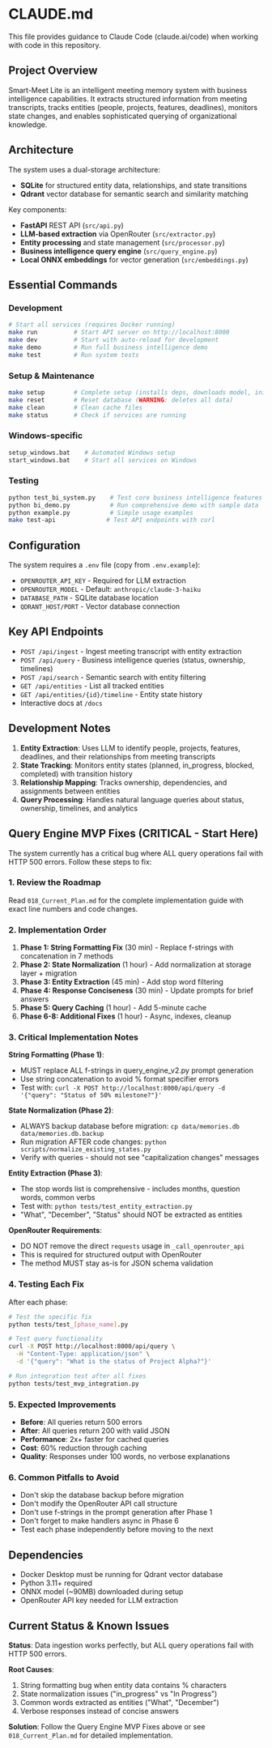 # CLAUDE.md

This file provides guidance to Claude Code (claude.ai/code) when working with code in this repository.

## Project Overview

Smart-Meet Lite is an intelligent meeting memory system with business intelligence capabilities. It extracts structured information from meeting transcripts, tracks entities (people, projects, features, deadlines), monitors state changes, and enables sophisticated querying of organizational knowledge.

## Architecture

The system uses a dual-storage architecture:
- **SQLite** for structured entity data, relationships, and state transitions
- **Qdrant** vector database for semantic search and similarity matching

Key components:
- **FastAPI** REST API (`src/api.py`)
- **LLM-based extraction** via OpenRouter (`src/extractor.py`)
- **Entity processing** and state management (`src/processor.py`)
- **Business intelligence query engine** (`src/query_engine.py`)
- **Local ONNX embeddings** for vector generation (`src/embeddings.py`)

## Essential Commands

### Development
```bash
# Start all services (requires Docker running)
make run          # Start API server on http://localhost:8000
make dev          # Start with auto-reload for development
make demo         # Run full business intelligence demo
make test         # Run system tests
```

### Setup & Maintenance
```bash
make setup        # Complete setup (installs deps, downloads model, inits DB)
make reset        # Reset database (WARNING: deletes all data)
make clean        # Clean cache files
make status       # Check if services are running
```

### Windows-specific
```bash
setup_windows.bat    # Automated Windows setup
start_windows.bat    # Start all services on Windows
```

### Testing
```bash
python test_bi_system.py    # Test core business intelligence features
python bi_demo.py           # Run comprehensive demo with sample data
python example.py           # Simple usage examples
make test-api              # Test API endpoints with curl
```

## Configuration

The system requires a `.env` file (copy from `.env.example`):
- `OPENROUTER_API_KEY` - Required for LLM extraction
- `OPENROUTER_MODEL` - Default: `anthropic/claude-3-haiku`
- `DATABASE_PATH` - SQLite database location
- `QDRANT_HOST/PORT` - Vector database connection

## Key API Endpoints

- `POST /api/ingest` - Ingest meeting transcript with entity extraction
- `POST /api/query` - Business intelligence queries (status, ownership, timelines)
- `POST /api/search` - Semantic search with entity filtering
- `GET /api/entities` - List all tracked entities
- `GET /api/entities/{id}/timeline` - Entity state history
- Interactive docs at `/docs`

## Development Notes

1. **Entity Extraction**: Uses LLM to identify people, projects, features, deadlines, and their relationships from meeting transcripts
2. **State Tracking**: Monitors entity states (planned, in_progress, blocked, completed) with transition history
3. **Relationship Mapping**: Tracks ownership, dependencies, and assignments between entities
4. **Query Processing**: Handles natural language queries about status, ownership, timelines, and analytics

## Query Engine MVP Fixes (CRITICAL - Start Here)

The system currently has a critical bug where ALL query operations fail with HTTP 500 errors. Follow these steps to fix:

### 1. Review the Roadmap
Read `018_Current_Plan.md` for the complete implementation guide with exact line numbers and code changes.

### 2. Implementation Order
1. **Phase 1: String Formatting Fix** (30 min) - Replace f-strings with concatenation in 7 methods
2. **Phase 2: State Normalization** (1 hour) - Add normalization at storage layer + migration
3. **Phase 3: Entity Extraction** (45 min) - Add stop word filtering
4. **Phase 4: Response Conciseness** (30 min) - Update prompts for brief answers
5. **Phase 5: Query Caching** (1 hour) - Add 5-minute cache
6. **Phase 6-8: Additional Fixes** (1 hour) - Async, indexes, cleanup

### 3. Critical Implementation Notes

**String Formatting (Phase 1)**:
- MUST replace ALL f-strings in query_engine_v2.py prompt generation
- Use string concatenation to avoid % format specifier errors
- Test with: `curl -X POST http://localhost:8000/api/query -d '{"query": "Status of 50% milestone?"}'`

**State Normalization (Phase 2)**:
- ALWAYS backup database before migration: `cp data/memories.db data/memories.db.backup`
- Run migration AFTER code changes: `python scripts/normalize_existing_states.py`
- Verify with queries - should not see "capitalization changes" messages

**Entity Extraction (Phase 3)**:
- The stop words list is comprehensive - includes months, question words, common verbs
- Test with: `python tests/test_entity_extraction.py`
- "What", "December", "Status" should NOT be extracted as entities

**OpenRouter Requirements**:
- DO NOT remove the direct `requests` usage in `_call_openrouter_api`
- This is required for structured output with OpenRouter
- The method MUST stay as-is for JSON schema validation

### 4. Testing Each Fix

After each phase:
```bash
# Test the specific fix
python tests/test_[phase_name].py

# Test query functionality
curl -X POST http://localhost:8000/api/query \
  -H "Content-Type: application/json" \
  -d '{"query": "What is the status of Project Alpha?"}'

# Run integration test after all fixes
python tests/test_mvp_integration.py
```

### 5. Expected Improvements

- **Before**: All queries return 500 errors
- **After**: All queries return 200 with valid JSON
- **Performance**: 2x+ faster for cached queries
- **Cost**: 60% reduction through caching
- **Quality**: Responses under 100 words, no verbose explanations

### 6. Common Pitfalls to Avoid

- Don't skip the database backup before migration
- Don't modify the OpenRouter API call structure
- Don't use f-strings in the prompt generation after Phase 1
- Don't forget to make handlers async in Phase 6
- Test each phase independently before moving to the next

## Dependencies

- Docker Desktop must be running for Qdrant vector database
- Python 3.11+ required
- ONNX model (~90MB) downloaded during setup
- OpenRouter API key needed for LLM extraction

## Current Status & Known Issues

**Status**: Data ingestion works perfectly, but ALL query operations fail with HTTP 500 errors.

**Root Causes**:
1. String formatting bug when entity data contains % characters
2. State normalization issues ("in_progress" vs "In Progress")
3. Common words extracted as entities ("What", "December")
4. Verbose responses instead of concise answers

**Solution**: Follow the Query Engine MVP Fixes above or see `018_Current_Plan.md` for detailed implementation.